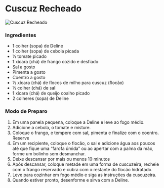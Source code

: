 # Cuscuz Recheado

![Cuscuz Recheado](https://receitinhas.com.br/wp-content/uploads/2022/04/Cuscuz-Recheado-Imagem-por-Tudo-Gostoso-730x365.webp)

### Ingredientes 

- 1 colher (sopa) de Deline
- 1 colher (sopa) de cebola picada
- ½ tomate picado
- 1 xícara (chá) de frango cozido e desfiado
- Sal a gosto
- Pimenta a gosto
- Coentro a gosto
- ½ xícara (chá) de flocos de milho para cuscuz (flocão)
- ½ colher (chá) de sal
- 1 xícara (chá) de queijo coalho picado
- 2 colheres (sopa) de Deline

### Modo de Preparo

1. Em uma panela pequena, coloque a Deline e leve ao fogo médio.
2. Adicione a cebola, o tomate e misture.
3. Coloque o frango, e tempere com sal, pimenta e finalize com o coentro. Reserve
4. Em um recipiente, coloque o flocão, o sal e adicione água aos poucos até que fique uma “farofa úmida” ou ao apertar com a palma da mão, forme um bolinho sem desmanchar.
5. Deixe descansar por mais ou menos 10 minutos
6. Após descansar, coloque metade em uma forma de cuscuzeira, recheie com o frango reservado e cubra com o restante do flocão hidratado.
7. Leve para cozinhar em fogo médio e siga as instruções da cuscuzeira.
8. Quando estiver pronto, desenforme e sirva com a Deline.
